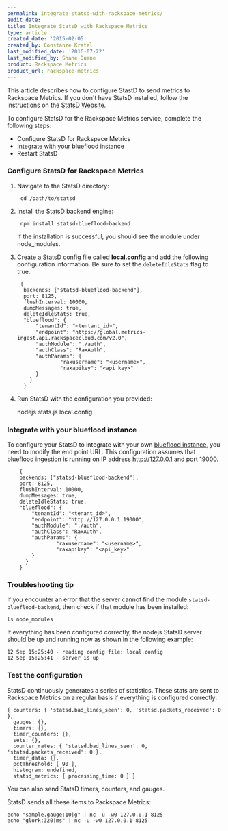 ```yaml
---
permalink: integrate-statsd-with-rackspace-metrics/
audit_date:
title: Integrate StatsD with Rackspace Metrics
type: article
created_date: '2015-02-05'
created_by: Constanze Kratel
last_modified_date: '2016-07-22'
last_modified_by: Shane Duane
product: Rackspace Metrics
product_url: rackspace-metrics
---
```


This article describes how to configure StastD to send metrics to Rackspace Metrics. If you don't have StatsD installed, follow the instructions on the [StatsD Website](https://github.com/etsy/statsd/blob/master/README.md).

To configure StatsD for the Rackspace Metrics service, complete the
following steps:

-   Configure StatsD for Rackspace Metrics
-   Integrate with your blueflood instance
-   Restart StatsD

### Configure StatsD for Rackspace Metrics

1. Navigate to the StatsD directory:

        cd /path/to/statsd

2. Install the StatsD backend engine:

        npm install statsd-blueflood-backend

      If the installation is successful, you should see the module under node_modules.

3. Create a StatsD config file called **local.config** and add the following configuration information. Be sure to set the `deleteIdleStats` flag to true.

        {
         backends: ["statsd-blueflood-backend"],
         port: 8125,
         flushInterval: 10000,
         dumpMessages: true,
         deleteIdleStats: true,
         "blueflood": {
             "tenantId": "<tentant_id>",
             "endpoint": "https://global.metrics-ingest.api.rackspacecloud.com/v2.0",
             "authModule": "./auth",
             "authClass": "RaxAuth",
             "authParams": {
                     "raxusername": "<username>",
                     "raxapikey": "<api key>"
             }
           }
         }

4. Run StatsD with the configuration you provided:

    nodejs stats.js local.config

### Integrate with your blueflood instance

To configure your StatsD to integrate with your own [blueflood instance](https://blueflood.io), you need to modify the end point URL.  This configuration assumes that blueflood ingestion is running on  IP address http://127.0.0.1 and port 19000.

        {
        backends: ["statsd-blueflood-backend"],
        port: 8125,
        flushInterval: 10000,
        dumpMessages: true,
        deleteIdleStats: true,
        "blueflood": {
            "tenantId": "<tenant_id>",
            "endpoint": "http://127.0.0.1:19000",
            "authModule": "./auth",
            "authClass": "RaxAuth",
            "authParams": {
                    "raxusername": "<username>",
                    "raxapikey": "<api_key>"
            }
          }
        }

### Troubleshooting tip

If you encounter an error that the server cannot find the
module `statsd-blueflood-backend`, then check if that module has been installed:

    ls node_modules

If everything has been configured correctly, the nodejs StatsD server should be up and running now as shown in the following example:

    12 Sep 15:25:40 - reading config file: local.config
    12 Sep 15:25:41 - server is up

### Test the configuration

 StatsD continuously generates a series of statistics. These stats are sent to Rackspace Metrics on a regular basis if everything is configured correctly:

    { counters: { 'statsd.bad_lines_seen': 0, 'statsd.packets_received': 0 },
      gauges: {},
      timers: {},
      timer_counters: {},
      sets: {},
      counter_rates: { 'statsd.bad_lines_seen': 0, 'statsd.packets_received': 0 },
      timer_data: {},
      pctThreshold: [ 90 ],
      histogram: undefined,
      statsd_metrics: { processing_time: 0 } }

You can also send StatsD timers, counters, and gauges.

StatsD sends all these items to Rackspace Metrics:

    echo "sample.gauge:10|g" | nc -u -w0 127.0.0.1 8125
    echo "glork:320|ms" | nc -u -w0 127.0.0.1 8125
